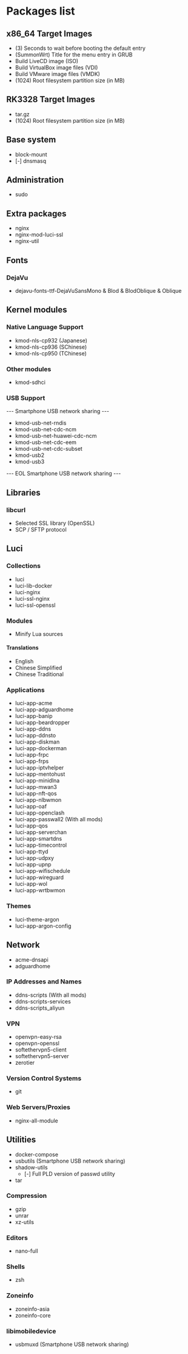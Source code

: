 # Packages list
## x86_64 Target Images
- (3) Seconds to wait before booting the default entry
- (SummonWrt) Title for the menu entry in GRUB
- Build LiveCD image (ISO)
- Build VirtualBox image files (VDI)
- Build VMware image files (VMDK)
- (1024) Root filesystem partition size (in MB)

## RK3328 Target Images
- tar.gz
- (1024) Root filesystem partition size (in MB)

## Base system
- block-mount
- [-] dnsmasq

## Administration
- sudo

## Extra packages
- nginx
- nginx-mod-luci-ssl
- nginx-util

## Fonts
### DejaVu
- dejavu-fonts-ttf-DejaVuSansMono & Blod & BlodOblique & Oblique

## Kernel modules
### Native Language Support
- kmod-nls-cp932 (Japanese)
- kmod-nls-cp936 (SChinese)
- kmod-nls-cp950 (TChinese)

### Other modules
- kmod-sdhci

### USB Support
--- Smartphone USB network sharing ---
- kmod-usb-net-rndis
- kmod-usb-net-cdc-ncm
- kmod-usb-net-huawei-cdc-ncm
- kmod-usb-net-cdc-eem
- kmod-usb-net-cdc-subset
- kmod-usb2
- kmod-usb3

--- EOL Smartphone USB network sharing ---

## Libraries
### libcurl
- Selected SSL library (OpenSSL)
- SCP / SFTP protocol

## Luci
### Collections
- luci
- luci-lib-docker
- luci-nginx
- luci-ssl-nginx
- luci-ssl-openssl

### Modules
- Minify Lua sources

#### Translations
- English
- Chinese Simplified
- Chinese Traditional

### Applications
- luci-app-acme
- luci-app-adguardhome
- luci-app-banip
- luci-app-beardropper
- luci-app-ddns
- luci-app-ddnsto
- luci-app-diskman
- luci-app-dockerman
- luci-app-frpc
- luci-app-frps
- luci-app-iptvhelper
- luci-app-mentohust
- luci-app-minidlna
- luci-app-mwan3
- luci-app-nft-qos
- luci-app-nlbwmon
- luci-app-oaf
- luci-app-openclash
- luci-app-passwall2 (With all mods)
- luci-app-qos
- luci-app-serverchan
- luci-app-smartdns
- luci-app-timecontrol
- luci-app-ttyd
- luci-app-udpxy
- luci-app-upnp
- luci-app-wifischedule
- luci-app-wireguard
- luci-app-wol
- luci-app-wrtbwmon

### Themes
- luci-theme-argon
- luci-app-argon-config

## Network
- acme-dnsapi
- adguardhome

### IP Addresses and Names
- ddns-scripts (With all mods)
- ddns-scripts-services
- ddns-scripts_aliyun

### VPN
- openvpn-easy-rsa
- openvpn-openssl
- softethervpn5-client
- softethervpn5-server
- zerotier

### Version Control Systems
- git

### Web Servers/Proxies
- nginx-all-module

## Utilities
- docker-compose
- usbutils (Smartphone USB network sharing)
- shadow-utils
  - [-] Full PLD version of passwd utility
- tar

### Compression
- gzip
- unrar
- xz-utils

### Editors
- nano-full

### Shells
- zsh

### Zoneinfo
- zoneinfo-asia
- zoneinfo-core

### libimobiledevice
- usbmuxd (Smartphone USB network sharing)
